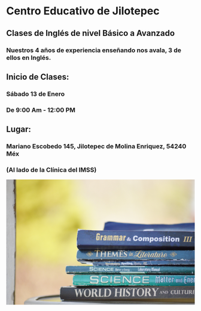 # Centro Educativo de  Jilotepec

## Clases de Inglés de nivel Básico a Avanzado

### Nuestros 4 años de experiencia enseñando nos avala, 3 de ellos en Inglés.


## Inicio de Clases:
### Sábado 13 de Enero
### De 9:00 Am - 12:00 PM

## Lugar:
### Mariano Escobedo 145, Jilotepec de Molina Enriquez, 54240 Méx
### (Al lado de la Clínica del IMSS)

![english books](clarissa.jpg)
